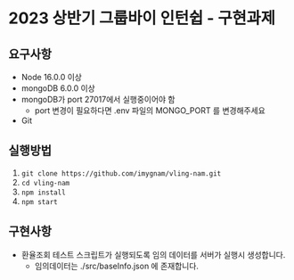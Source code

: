 # 2023 상반기 그룹바이 인턴쉽 - 구현과제
## 요구사항
- Node 16.0.0 이상
- mongoDB 6.0.0 이상
- mongoDB가 port 27017에서 실행중이어야 함
    - port 변경이 필요하다면 .env 파일의 MONGO_PORT 를 변경해주세요
- Git

## 실행방법
1. `git clone https://github.com/imygnam/vling-nam.git`
2. `cd vling-nam`
3. `npm install`
4. `npm start`

## 구현사항
- 환율조회 테스트 스크립트가 실행되도록 임의 데이터를 서버가 실행시 생성합니다.
    - 임의데이터는 ./src/baseInfo.json 에 존재합니다.